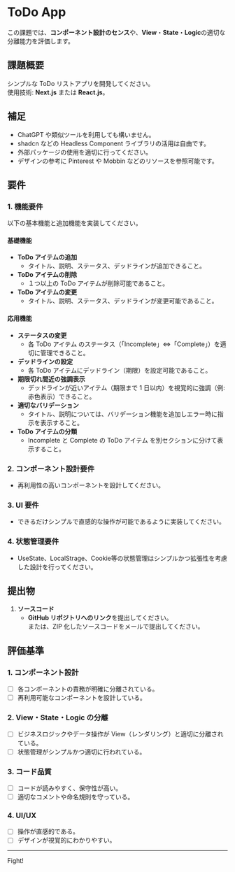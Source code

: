# ToDo App

この課題では、**コンポーネント設計のセンス**や、**View**・**State**・**Logic**の適切な分離能力を評価します。

## 課題概要

シンプルな ToDo リストアプリを開発してください。  
使用技術: **Next.js** または **React.js**。

## 補足

- ChatGPT や類似ツールを利用しても構いません。
- shadcn などの Headless Component ライブラリの活用は自由です。
- 外部パッケージの使用を適切に行ってください。
- デザインの参考に Pinterest や Mobbin などのリソースを参照可能です。

## 要件

### 1. 機能要件

以下の基本機能と追加機能を実装してください。

#### 基礎機能

- **ToDo アイテムの追加**
  - タイトル、説明、ステータス、デッドラインが追加できること。
- **ToDo アイテムの削除**
  - １つ以上の ToDo アイテムが削除可能であること。
- **ToDo アイテムの変更**
  - タイトル、説明、ステータス、デッドラインが変更可能であること。

#### 応用機能

- **ステータスの変更**
  - 各 ToDo アイテム のステータス（「Incomplete」⇔「Complete」）を適切に管理できること。
- **デッドラインの設定**
  - 各 ToDo アイテムにデッドライン（期限）を設定可能であること。
- **期限切れ間近の強調表示**
  - デッドラインが近いアイテム（期限まで 1 日以内）を視覚的に強調（例: 赤色表示）できること。
- **適切なバリデーション**
  - タイトル、説明については、バリデーション機能を追加しエラー時に指示を表示すること。
- **ToDo アイテムの分類**
  - Incomplete と Complete の ToDo アイテム を別セクションに分けて表示すること。

### 2. コンポーネント設計要件

- 再利用性の高いコンポーネントを設計してください。

### 3. UI 要件

- できるだけシンプルで直感的な操作が可能であるように実装してください。

### 4. 状態管理要件

- UseState、LocalStrage、Cookie等の状態管理はシンプルかつ拡張性を考慮した設計を行ってください。

## 提出物

1. **ソースコード**
   - **GitHub リポジトリへのリンク**を提出してください。  
     または、ZIP 化したソースコードをメールで提出してください。

## 評価基準

### 1. コンポーネント設計

- [ ] 各コンポーネントの責務が明確に分離されている。
- [ ] 再利用可能なコンポーネントを設計している。

### 2. View・State・Logic の分離

- [ ] ビジネスロジックやデータ操作が View（レンダリング）と適切に分離されている。
- [ ] 状態管理がシンプルかつ適切に行われている。

### 3. コード品質

- [ ] コードが読みやすく、保守性が高い。
- [ ] 適切なコメントや命名規則を守っている。

### 4. UI/UX

- [ ] 操作が直感的である。
- [ ] デザインが視覚的にわかりやすい。

---

Fight!
